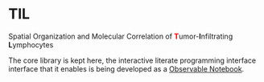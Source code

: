 # TIL
Spatial Organization and Molecular Correlation of <b style="color:red">T</b>umor-<b>I</b>nfiltrating <b>L</b>ymphocytes

The core library is kept here, the interactive literate programming
 interface interface that it enables is being developed as a 
 [Observable Notebook](https://beta.observablehq.com/@jonasalmeida/til).
